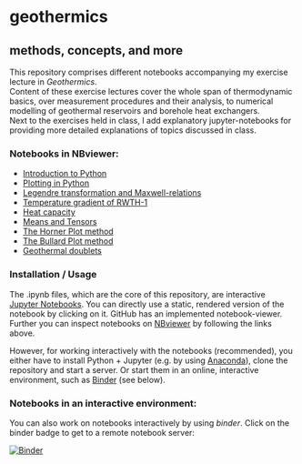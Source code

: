 # geothermics  
## methods, concepts, and more  

This repository comprises different notebooks accompanying my exercise lecture in _Geothermics_.  
Content of these exercise lectures cover the whole span of thermodynamic basics, over measurement procedures and their analysis, to numerical modelling of geothermal reservoirs and borehole heat exchangers.  
Next to the exercises held in class, I add explanatory jupyter-notebooks for providing more detailed explanations of topics discussed in class.  

### Notebooks in NBviewer:  
* [Introduction to Python](http://nbviewer.jupyter.org/github/Japhiolite/geothermics/blob/master/00_Introduction_to_python.ipynb)
* [Plotting in Python](http://nbviewer.jupyter.org/github/Japhiolite/geothermics/blob/master/00_Plotting_in_python.ipynb)  
* [Legendre transformation and Maxwell-relations](http://nbviewer.jupyter.org/github/Japhiolite/geothermics/blob/master/01_Legendre_transformation_and_Maxwell_relations.ipynb)
* [Temperature gradient of RWTH-1](http://nbviewer.jupyter.org/github/Japhiolite/geothermics/blob/master/02_T-gradient_RWTH-1.ipynb)  
* [Heat capacity](http://nbviewer.jupyter.org/github/Japhiolite/geothermics/blob/master/03_heat_capacity.ipynb)  
* [Means and Tensors](http://nbviewer.jupyter.org/github/Japhiolite/geothermics/blob/master/04_means_and_tensors.ipynb)
* [The Horner Plot method](http://nbviewer.jupyter.org/github/Japhiolite/geothermics/blob/master/07_Horner_Plot.ipynb)  
* [The Bullard Plot method](http://nbviewer.jupyter.org/github/Japhiolite/geothermics/blob/master/08_Bullard_Plot.ipynb)  
* [Geothermal doublets](http://nbviewer.jupyter.org/github/Japhiolite/geothermics/blob/master/09_Geothermal_doublets.ipynb)  

### Installation / Usage 
The .ipynb files, which are the core of this repository, are interactive [Jupyter Notebooks](https://jupyter.org/). You can directly use a static, rendered version of the notebook by clicking on it. GitHub has an implemented notebook-viewer.  
Further you can inspect notebooks on [NBviewer](https://nbviewer.jupyter.org/) by following the links above.  

However, for working interactively with the notebooks (recommended), you either have to install Python + Jupyter (e.g. by using [Anaconda](https://www.anaconda.com/download/#linux)), clone the repository and start a server. Or start them in an online, interactive environment, such as [Binder](https://mybinder.org/) (see below).

### Notebooks in an interactive environment:
You can also work on notebooks interactively by using _binder_. Click on the binder badge to get to a remote notebook server:

[![Binder](https://beta.mybinder.org/badge.svg)](https://beta.mybinder.org/v2/gh/Japhiolite/geothermics/master)
